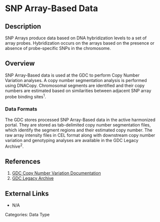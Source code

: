 # SNP Array-Based Data #
## Description ##

SNP Arrays produce data based on DNA hybridization levels to a set of array probes. Hybridization occurs on the arrays based on the presence or absence of probe-specific SNPs in the chromosome.

## Overview ##

SNP Array-Based data is used at the GDC to perform Copy Number Variation analyses. A copy number segmentation analysis is performed using DNACopy. Chromosomal segments are identified and their copy numbers are estimated based on similarities between adjacent SNP array probe binding sites<sup>1</sup>.   

### Data Formats ###

The GDC stores processed SNP Array-Based data in the active harmonized portal. They are stored as tab-delimited copy number segmentation files, which identify the segment regions and their estimated copy number. The raw array intensity files in CEL format along with downstream copy number variation and genotyping analyses are available in the GDC Legacy Archive<sup>2</sup>.  

## References ##
1. [GDC Copy Number Variation Documentation](/Data/Bioinformatics_Pipelines/CNV_Pipeline/)
2. [GDC Legacy Archive](https://portal.gdc.cancer.gov/legacy-archive/)

## External Links ##
* N/A

Categories: Data Type
